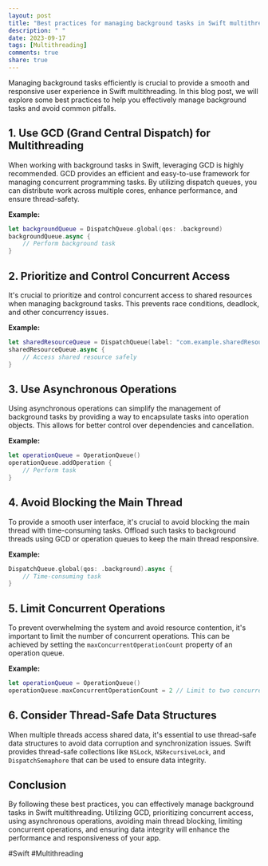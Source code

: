 ```yaml
---
layout: post
title: "Best practices for managing background tasks in Swift multithreading"
description: " "
date: 2023-09-17
tags: [Multithreading]
comments: true
share: true
---
```


Managing background tasks efficiently is crucial to provide a smooth and responsive user experience in Swift multithreading. In this blog post, we will explore some best practices to help you effectively manage background tasks and avoid common pitfalls.

## 1. Use GCD (Grand Central Dispatch) for Multithreading
When working with background tasks in Swift, leveraging GCD is highly recommended. GCD provides an efficient and easy-to-use framework for managing concurrent programming tasks. By utilizing dispatch queues, you can distribute work across multiple cores, enhance performance, and ensure thread-safety.

**Example:** 
```swift
let backgroundQueue = DispatchQueue.global(qos: .background)
backgroundQueue.async {
    // Perform background task
}
```

## 2. Prioritize and Control Concurrent Access
It's crucial to prioritize and control concurrent access to shared resources when managing background tasks. This prevents race conditions, deadlock, and other concurrency issues.

**Example:**
```swift
let sharedResourceQueue = DispatchQueue(label: "com.example.sharedResource", qos: .userInitiated)
sharedResourceQueue.async {
    // Access shared resource safely
}
```

## 3. Use Asynchronous Operations
Using asynchronous operations can simplify the management of background tasks by providing a way to encapsulate tasks into operation objects. This allows for better control over dependencies and cancellation.

**Example:**
```swift
let operationQueue = OperationQueue()
operationQueue.addOperation {
    // Perform task
}
```

## 4. Avoid Blocking the Main Thread
To provide a smooth user interface, it's crucial to avoid blocking the main thread with time-consuming tasks. Offload such tasks to background threads using GCD or operation queues to keep the main thread responsive.

**Example:**
```swift
DispatchQueue.global(qos: .background).async {
    // Time-consuming task
}
```

## 5. Limit Concurrent Operations
To prevent overwhelming the system and avoid resource contention, it's important to limit the number of concurrent operations. This can be achieved by setting the `maxConcurrentOperationCount` property of an operation queue.

**Example:**
```swift
let operationQueue = OperationQueue()
operationQueue.maxConcurrentOperationCount = 2 // Limit to two concurrent operations
```

## 6. Consider Thread-Safe Data Structures
When multiple threads access shared data, it's essential to use thread-safe data structures to avoid data corruption and synchronization issues. Swift provides thread-safe collections like `NSLock`, `NSRecursiveLock`, and `DispatchSemaphore` that can be used to ensure data integrity.

## Conclusion
By following these best practices, you can effectively manage background tasks in Swift multithreading. Utilizing GCD, prioritizing concurrent access, using asynchronous operations, avoiding main thread blocking, limiting concurrent operations, and ensuring data integrity will enhance the performance and responsiveness of your app.

#Swift #Multithreading